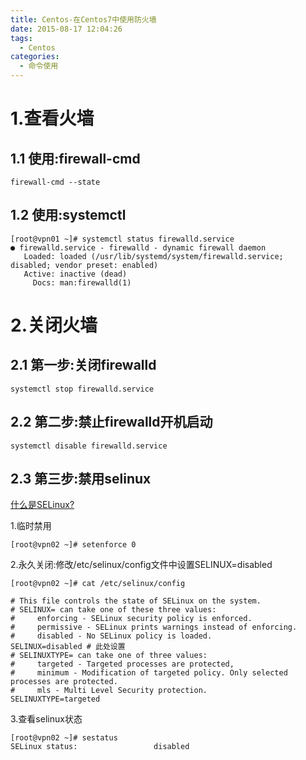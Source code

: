 ```yaml
---
title: Centos-在Centos7中使用防火墙
date: 2015-08-17 12:04:26
tags:
  - Centos
categories:
  - 命令使用
---
```


# 1.查看火墙
## 1.1 使用:firewall-cmd
```
firewall-cmd --state
```
## 1.2 使用:systemctl
```
[root@vpn01 ~]# systemctl status firewalld.service
● firewalld.service - firewalld - dynamic firewall daemon
   Loaded: loaded (/usr/lib/systemd/system/firewalld.service; disabled; vendor preset: enabled)
   Active: inactive (dead)
     Docs: man:firewalld(1)
```

# 2.关闭火墙
## 2.1 第一步:关闭firewalld

```
systemctl stop firewalld.service
```
## 2.2 第二步:禁止firewalld开机启动

```
systemctl disable firewalld.service 
```

## 2.3 第三步:禁用selinux

[什么是SELinux?](https://zh.wikipedia.org/wiki/%E5%AE%89%E5%85%A8%E5%A2%9E%E5%BC%BA%E5%BC%8FLinux)
 
1.临时禁用

```
[root@vpn02 ~]# setenforce 0
```
2.永久关闭:修改/etc/selinux/config文件中设置SELINUX=disabled 

```
[root@vpn02 ~]# cat /etc/selinux/config

# This file controls the state of SELinux on the system.
# SELINUX= can take one of these three values:
#     enforcing - SELinux security policy is enforced.
#     permissive - SELinux prints warnings instead of enforcing.
#     disabled - No SELinux policy is loaded.
SELINUX=disabled # 此处设置
# SELINUXTYPE= can take one of three values:
#     targeted - Targeted processes are protected,
#     minimum - Modification of targeted policy. Only selected processes are protected.
#     mls - Multi Level Security protection.
SELINUXTYPE=targeted
```
3.查看selinux状态

```
[root@vpn02 ~]# sestatus
SELinux status:                 disabled
```

